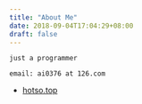 ```yaml
---
title: "About Me"
date: 2018-09-04T17:04:29+08:00
draft: false
---
```


```
just a programmer

email: ai0376 at 126.com
```

* [hotso.top](hotso.top)
